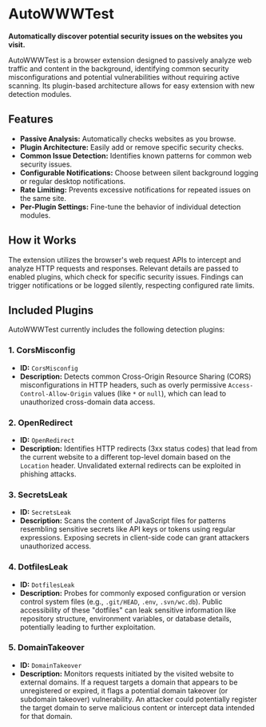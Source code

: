 # AutoWWWTest

**Automatically discover potential security issues on the websites you visit.**

AutoWWWTest is a browser extension designed to passively analyze web traffic and content in the background, identifying common security misconfigurations and potential vulnerabilities without requiring active scanning. Its plugin-based architecture allows for easy extension with new detection modules.

## Features

- **Passive Analysis:** Automatically checks websites as you browse.
- **Plugin Architecture:** Easily add or remove specific security checks.
- **Common Issue Detection:** Identifies known patterns for common web security issues.
- **Configurable Notifications:** Choose between silent background logging or regular desktop notifications.
- **Rate Limiting:** Prevents excessive notifications for repeated issues on the same site.
- **Per-Plugin Settings:** Fine-tune the behavior of individual detection modules.

## How it Works

The extension utilizes the browser's web request APIs to intercept and analyze HTTP requests and responses. Relevant details are passed to enabled plugins, which check for specific security issues. Findings can trigger notifications or be logged silently, respecting configured rate limits.

## Included Plugins

AutoWWWTest currently includes the following detection plugins:

### 1. CorsMisconfig

- **ID:** `CorsMisconfig`
- **Description:** Detects common Cross-Origin Resource Sharing (CORS) misconfigurations in HTTP headers, such as overly permissive `Access-Control-Allow-Origin` values (like `*` or `null`), which can lead to unauthorized cross-domain data access.

### 2. OpenRedirect

- **ID:** `OpenRedirect`
- **Description:** Identifies HTTP redirects (3xx status codes) that lead from the current website to a different top-level domain based on the `Location` header. Unvalidated external redirects can be exploited in phishing attacks.

### 3. SecretsLeak

- **ID:** `SecretsLeak`
- **Description:** Scans the content of JavaScript files for patterns resembling sensitive secrets like API keys or tokens using regular expressions. Exposing secrets in client-side code can grant attackers unauthorized access.

### 4. DotfilesLeak

- **ID:** `DotfilesLeak`
- **Description:** Probes for commonly exposed configuration or version control system files (e.g., `.git/HEAD`, `.env`, `.svn/wc.db`). Public accessibility of these "dotfiles" can leak sensitive information like repository structure, environment variables, or database details, potentially leading to further exploitation.

### 5. DomainTakeover

- **ID:** `DomainTakeover`
- **Description:** Monitors requests initiated by the visited website to external domains. If a request targets a domain that appears to be unregistered or expired, it flags a potential domain takeover (or subdomain takeover) vulnerability. An attacker could potentially register the target domain to serve malicious content or intercept data intended for that domain.
